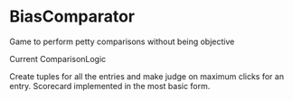 # BiasComparator
Game to perform petty comparisons without being objective


Current ComparisonLogic

Create tuples for all the entries and make judge on maximum clicks for an entry. Scorecard implemented in the most basic form.
